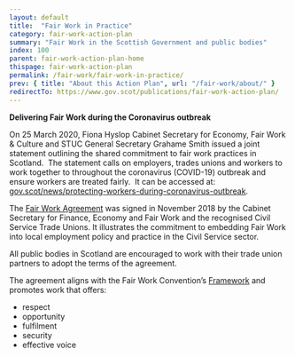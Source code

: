 ```yaml
---
layout: default
title:  "Fair Work in Practice"
category: fair-work-action-plan
summary: "Fair Work in the Scottish Government and public bodies"
index: 100
parent: fair-work-action-plan-home
thispage: fair-work-action-plan
permalink: /fair-work/fair-work-in-practice/
prev: { title: "About this Action Plan", url: "/fair-work/about/" }
redirectTo: https://www.gov.scot/publications/fair-work-action-plan/
---
```


**Delivering Fair Work during the Coronavirus outbreak**  

On 25 March 2020, Fiona Hyslop Cabinet Secretary for Economy, Fair Work & Culture and STUC General Secretary Grahame Smith issued a joint statement outlining the shared commitment to fair work practices in Scotland.  The statement calls on employers, trades unions and workers to work together to throughout the coronavirus (COVID-19) outbreak and ensure workers are treated fairly.  It can be accessed at: [gov.scot/news/protecting-workers-during-coronavirus-outbreak](https://www.gov.scot/news/protecting-workers-during-coronavirus-outbreak/).  

The [Fair Work Agreement](https://www.gov.scot/publications/fair-work-agreement-between-scottish-ministers-and-the-recognised-civil-service-unions/) was signed in November 2018 by the Cabinet Secretary for Finance, Economy and Fair Work and the recognised Civil Service Trade Unions.  It illustrates the commitment to embedding Fair Work into local employment policy and practice in the Civil Service sector.  

All public bodies in Scotland are encouraged to work with their trade union partners to adopt the terms of the agreement.  

The agreement aligns with the Fair Work Convention’s [Framework](https://www.fairworkconvention.scot/the-fair-work-framework/) and promotes work that offers:

- respect
- opportunity
- fulfilment
- security
- effective voice
